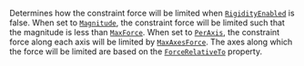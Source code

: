 Determines how the constraint force will be limited when
[`RigidityEnabled`](https://create.roblox.com/docs/reference/engine/classes/AlignPosition#RigidityEnabled) is false. When set
to [`Magnitude`](https://create.roblox.com/docs/reference/engine/enums/ForceLimitMode), the constraint force will be limited
such that the magnitude is less than
[`MaxForce`](https://create.roblox.com/docs/reference/engine/classes/AlignPosition#MaxForce). When set to
[`PerAxis`](https://create.roblox.com/docs/reference/engine/enums/ForceLimitMode), the constraint force along each axis will
be limited by [`MaxAxesForce`](https://create.roblox.com/docs/reference/engine/classes/AlignPosition#MaxAxesForce). The axes
along which the force will be limited are based on the
[`ForceRelativeTo`](https://create.roblox.com/docs/reference/engine/classes/AlignPosition#ForceRelativeTo) property.